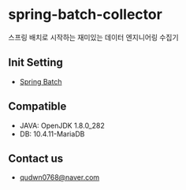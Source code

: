 # spring-batch-collector
스프링 배치로 시작하는 재미있는 데이터 엔지니어링 수집기

## Init Setting
- [Spring Batch](https://start.spring.io/#!type=gradle-project&language=java&platformVersion=2.7.3&packaging=jar&jvmVersion=1.8&groupId=com.collector&artifactId=batch&name=batch&description=Collector%20project%20for%20Spring%20Batch&packageName=com.collector.batch&dependencies=batch,mariadb,lombok,mybatis)

## Compatible
- JAVA: OpenJDK 1.8.0_282
- DB: 10.4.11-MariaDB

## Contact us
- qudwn0768@naver.com
